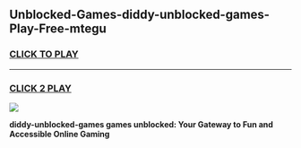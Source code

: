 
## Unblocked-Games-diddy-unblocked-games-Play-Free-mtegu
<h3>
<a href="https://premium76.site?title=diddy-unblocked-games&ref=22A">CLICK TO PLAY</a></h3>
<hr>

<h3>
<a href="https://premium76.site?title=diddy-unblocked-games&ref=22A">CLICK 2 PLAY</a>
  
</h3>

<a href="https://premium76.site?title=diddy-unblocked-games&ref=22A"><img src="https://clearcache.store/games.png"></a>


**diddy-unblocked-games games unblocked: Your Gateway to Fun and Accessible Online Gaming**

